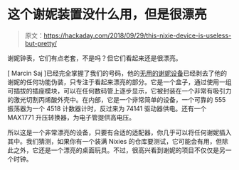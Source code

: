 # 这个谢妮装置没什么用，但是很漂亮

> 原文：<https://hackaday.com/2018/09/29/this-nixie-device-is-useless-but-pretty/>

谢妮钟表，它们有点老套，不是吗？但它们看起来还是很漂亮。

[ Marcin Saj ]已经完全掌握了我们的号码，他的[无用的谢妮设备](https://hackaday.io/project/161281-useless-nixie-device)已经剥去了他的谢妮的任何功能伪装，只专注于看起来漂亮的部分。它是一个盒子，通过使用一组可插拔的插座模块，可以在任何数码管上逐步显示，它被封装在一个非常有吸引力的激光切割丙烯酸外壳中。在内部，它是一个非常简单的设备，一个可靠的 555 振荡器为一个 4518 计数器计时，反过来为 74141 驱动器供电。还有一个 MAX1771 升压转换器，为电子管提供高电压。

所以这是一个非常漂亮的设备，只要有合适的适配器，你几乎可以将任何谢妮插入其中。我们猜测，如果你有一个装满 Nixies 的仓库要测试，它可能会有用，但除此之外，它还是一个漂亮的桌面玩具。不过，很高兴看到谢妮的项目不仅仅是另一个时钟。